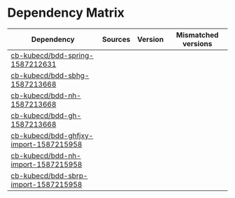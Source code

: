 # Dependency Matrix

Dependency | Sources | Version | Mismatched versions
---------- | ------- | ------- | -------------------
[cb-kubecd/bdd-spring-1587212631](https://github.com/cb-kubecd/bdd-spring-1587212631.git) |  | []() | 
[cb-kubecd/bdd-sbhg-1587213668](https://github.com/cb-kubecd/bdd-sbhg-1587213668.git) |  | []() | 
[cb-kubecd/bdd-nh-1587213668](https://github.com/cb-kubecd/bdd-nh-1587213668.git) |  | []() | 
[cb-kubecd/bdd-gh-1587213668](https://github.com/cb-kubecd/bdd-gh-1587213668.git) |  | []() | 
[cb-kubecd/bdd-ghfjxy-import-1587215958](https://github.com/cb-kubecd/bdd-ghfjxy-import-1587215958.git) |  | []() | 
[cb-kubecd/bdd-nh-import-1587215958](https://github.com/cb-kubecd/bdd-nh-import-1587215958.git) |  | []() | 
[cb-kubecd/bdd-sbrp-import-1587215958](https://github.com/cb-kubecd/bdd-sbrp-import-1587215958.git) |  | []() | 
